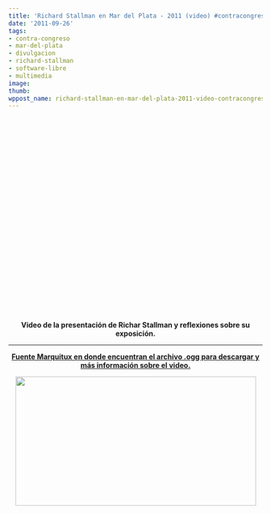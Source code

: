 ```yaml
---
title: 'Richard Stallman en Mar del Plata - 2011 (video) #contracongreso'
date: '2011-09-26'
tags:
- contra-congreso
- mar-del-plata
- divulgacion
- richard-stallman
- software-libre
- multimedia
image: 
thumb: 
wppost_name: richard-stallman-en-mar-del-plata-2011-video-contracongreso
---
```


<center><object style="height: 390px; width: 640px;" width="640" height="360" classid="clsid:d27cdb6e-ae6d-11cf-96b8-444553540000" codebase="http://download.macromedia.com/pub/shockwave/cabs/flash/swflash.cab#version=6,0,40,0"><param name="allowFullScreen" value="true" /><param name="allowScriptAccess" value="always" /><param name="src" value="http://www.youtube.com/v/IaP0UnMJDUs?version=3" /><param name="allowfullscreen" value="true" /><param name="allowscriptaccess" value="always" /><embed style="height: 390px; width: 640px;" width="640" height="360" type="application/x-shockwave-flash" src="http://www.youtube.com/v/IaP0UnMJDUs?version=3" allowFullScreen="true" allowScriptAccess="always" allowfullscreen="true" allowscriptaccess="always" /></object></center>
<p style="text-align: center;"><strong>Video de la presentación de Richar Stallman y reflexiones sobre su exposición.</strong></p>


<hr />
<p style="text-align: center;"><strong><a href="http://marquitux.blogspot.com/2011/09/video-de-richard-stallman-en-mardel.html" target="_blank">Fuente Marquitux en donde encuentran el archivo .ogg para descargar y más información sobre el video.</a></strong></p>
<p style="text-align: center;"></p>
<p style="text-align: center;"><img class="alignnone" title="Exposición de Richard Stallman en el Contra Congreso" src="http://partidopirata.com.ar/wp-content/uploads/2011/09/stallman.png" alt="" width="477" height="256" /></p>
